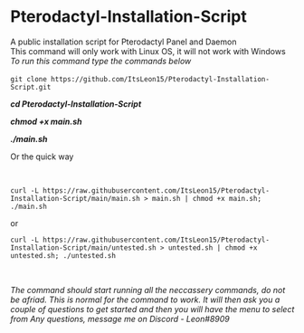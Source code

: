 # Pterodactyl-Installation-Script
A public installation script for Pterodactyl Panel and Daemon <br /> 
This command will only work with Linux OS, it will not work with Windows <br /> 
<i> To run this command type the commands below </i> <br /> 
<br />``git clone https://github.com/ItsLeon15/Pterodactyl-Installation-Script.git``
<p><b><i>cd Pterodactyl-Installation-Script</b></i></p>
<p><b><i>chmod +x main.sh</b></i></p>
<p><b><i>./main.sh</b></i></p>
<p>Or the quick way</p> <br /> 

``curl -L https://raw.githubusercontent.com/ItsLeon15/Pterodactyl-Installation-Script/main/main.sh > main.sh | chmod +x main.sh; ./main.sh`` <br /> 

or 

``curl -L https://raw.githubusercontent.com/ItsLeon15/Pterodactyl-Installation-Script/main/untested.sh > untested.sh | chmod +x untested.sh; ./untested.sh`` <br />

<br /> 



<i>The command should start running all the neccassery commands, do not be afriad. This is normal for the command to work.</i>
<i>It will then ask you a couple of questions to get started and then you will have the menu to select from </i>
<i>Any questions, message me on Discord - Leon#8909<i>
